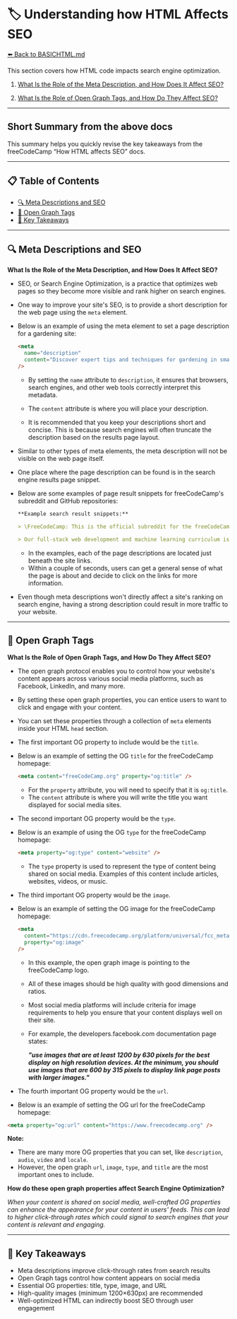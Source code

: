 # 🏷️ Understanding how HTML Affects SEO

[⬅️ Back to BASICHTML.md](../BASICHTML.md)

This section covers how HTML code impacts search engine optimization.

1. [What Is the Role of the Meta Description, and How Does It Affect SEO?](https://www.freecodecamp.org/learn/full-stack-developer/lecture-understanding-how-html-affects-seo/what-is-the-role-of-the-meta-description)

2. [What Is the Role of Open Graph Tags, and How Do They Affect SEO?](https://www.freecodecamp.org/learn/full-stack-developer/lecture-understanding-how-html-affects-seo/what-is-the-role-of-open-graph-tags)

---

## Short Summary from the above docs

This summary helps you quickly revise the key takeaways from the freeCodeCamp “How HTML affects SEO” docs.

---

## 📋 Table of Contents

- [🔍 Meta Descriptions and SEO](#🔍-meta-descriptions-and-seo)
- [📱 Open Graph Tags](#📱-open-graph-tags)
- [🧠 Key Takeaways](#🧠-key-takeaways)

---

## 🔍 Meta Descriptions and SEO

**What Is the Role of the Meta Description, and How Does It Affect SEO?**

- SEO, or Search Engine Optimization, is a practice that optimizes web pages so they become more visible and rank higher on search engines.

- One way to improve your site's SEO, is to provide a short description for the web page using the `meta` element.

- Below is an example of using the meta element to set a page description for a gardening site:

  ```html
  <meta
    name="description"
    content="Discover expert tips and techniques for gardening in small spaces, choosing the right plants, and maintaining a thriving garden."
  />
  ```

  - By setting the `name` attribute to `description`, it ensures that browsers, search engines, and other web tools correctly interpret this metadata.

  - The `content` attribute is where you will place your description.

  - It is recommended that you keep your descriptions short and concise. This is because search engines will often truncate the description based on the results page layout.

- Similar to other types of meta elements, the meta description will not be visible on the web page itself.

- One place where the page description can be found is in the search engine results page snippet.

- Below are some examples of page result snippets for freeCodeCamp's subreddit and GitHub repositories:

  ```markdown
  **Example search result snippets:**

  > \FreeCodeCamp: This is the official subreddit for the freeCodeCamp.org community. Learn to code for free together with millions of other people...

  > Our full-stack web development and machine learning curriculum is completely free and self- paced. We have thousands of interactive coding challenges to help you...
  ```

  - In the examples, each of the page descriptions are located just beneath the site links.
  - Within a couple of seconds, users can get a general sense of what the page is about and decide to click on the links for more information.

- Even though meta descriptions won't directly affect a site's ranking on search engine, having a strong description could result in more traffic to your website.

---

## 📱 Open Graph Tags

**What Is the Role of Open Graph Tags, and How Do They Affect SEO?**

- The open graph protocol enables you to control how your website's content appears across various social media platforms, such as Facebook, LinkedIn, and many more.

- By setting these open graph properties, you can entice users to want to click and engage with your content.

- You can set these properties through a collection of `meta` elements inside your HTML `head` section.

- The first important OG property to include would be the `title`.
- Below is an example of setting the OG `title` for the freeCodeCamp homepage:

  ```html
  <meta content="freeCodeCamp.org" property="og:title" />
  ```

  - For the `property` attribute, you will need to specify that it is `og:title`.
  - The `content` attribute is where you will write the title you want displayed for social media sites.

- The second important OG property would be the `type`.
- Below is an example of using the OG `type` for the freeCodeCamp homepage:

  ```html
  <meta property="og:type" content="website" />
  ```

  - The `type` property is used to represent the type of content being shared on social media. Examples of this content include articles, websites, videos, or music.

- The third important OG property would be the `image`.
- Below is an example of setting the OG image for the freeCodeCamp homepage:

  ```html
  <meta
    content="https://cdn.freecodecamp.org/platform/universal/fcc_meta_1920X1080-indigo.png"
    property="og:image"
  />
  ```

  - In this example, the open graph image is pointing to the freeCodeCamp logo.
  - All of these images should be high quality with good dimensions and ratios.
  - Most social media platforms will include criteria for image requirements to help you ensure that your content displays well on their site.

  - For example, the developers.facebook.com documentation page states:

    **_"use images that are at least 1200 by 630 pixels for the best display on high resolution devices. At the minimum, you should use images that are 600 by 315 pixels to display link page posts with larger images."_**

- The fourth important OG property would be the `url`.
- Below is an example of setting the OG url for the freeCodeCamp homepage:

```html
<meta property="og:url" content="https://www.freecodecamp.org" />
```

**Note:**

- There are many more OG properties that you can set, like `description`, `audio`, `video` and `locale`.
- However, the open graph `url`, `image`, `type`, and `title` are the most important ones to include.

**How do these open graph properties affect Search Engine Optimization?**

_When your content is shared on social media, well-crafted OG properties can enhance the appearance for your content in users' feeds. This can lead to higher click-through rates which could signal to search engines that your content is relevant and engaging._

---

## 🧠 Key Takeaways

- Meta descriptions improve click-through rates from search results
- Open Graph tags control how content appears on social media
- Essential OG properties: title, type, image, and URL
- High-quality images (minimum 1200×630px) are recommended
- Well-optimized HTML can indirectly boost SEO through user engagement
